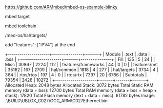 
https://github.com/ARMmbed/mbed-os-example-blinky

mbed target

mbed toolchain

/med-os/hal/targets/

add "features": ["IPV4"] at the end



+---------------------+-------+-------+-------+
| Module              | .text | .data |  .bss |
+---------------------+-------+-------+-------+
| Fill                |   135 |     5 |    24 |
| Misc                | 30867 |  2224 |   112 |
| features/frameworks |    44 |     0 |     0 |
| features/net        | 35162 |   167 |  2709 |
| hal/common          |  1818 |     4 |   277 |
| hal/targets         |  3734 |     4 |   364 |
| rtos/rtos           |   197 |     4 |     0 |
| rtos/rtx            |  7397 |    20 |  6786 |
| Subtotals           | 79354 |  2428 | 10272 |
+---------------------+-------+-------+-------+
Allocated Heap: 2048 bytes
Allocated Stack: 3072 bytes
Total Static RAM memory (data + bss): 12700 bytes
Total RAM memory (data + bss + heap + stack): 17820
Total Flash memory (text + data + misc): 81782 bytes
Image: .\BUILD\UBLOX_C027\GCC_ARM\C027Ethernet.bin
